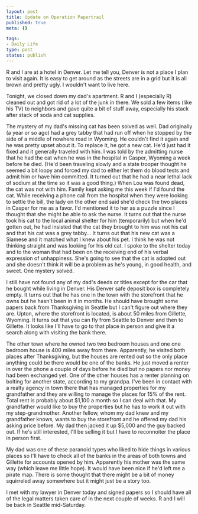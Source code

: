 ```yaml
--- 
layout: post
title: Update on Operation Papertrail
published: true
meta: {}

tags: 
- Daily Life
type: post
status: publish
---
```

R and I are at a hotel in Denver. Let me tell you, Denver is not a place I  plan to visit again. It is easy to get around as the streets are in a grid but  it is all brown and pretty ugly. I wouldn't want to live here.

Tonight, we closed down my dad's apartment. R and I (especially R) cleaned  out and got rid of a lot of the junk in there. We sold a few items (like his TV)  to neighbors and gave quite a bit of stuff away, especially his stack after  stack of soda and cat supplies.

The mystery of my dad's missing cat has been solved as well. Dad originally  (a year or so ago) had a grey tabby that had run off when he stopped by the side  of a middle of nowhere road in Wyoming. He couldn't find it again and he was  pretty upset about it. To replace it, he got a new cat. He'd just had it fixed  and it generally traveled with him. I was told by the admitting nurse that he  had the cat when he was in the hospital in Casper, Wyoming a week before he  died. (He'd been traveling slowly and a state trooper thought he seemed a bit  loopy and forced my dad to either let them do blood tests and admit him or have  him committed. It turned out that he had a near lethal lack of sodium at the  time so it was a good thing.) When Lou was found dead, the cat was not with him.  Family kept asking me this week if I'd found the cat. While receiving a phone  call from the hospital when they were looking to settle the bill, the lady on  the other end said she'd check the two places in Casper for me as a favor. I'd  mentioned it to her as a puzzle since I thought that she might be able to ask  the nurse. It turns out that the nurse took his cat to the local animal shelter  for him (temporarily) but when he'd gotten out, he had insisted that the cat  they brought to him was not his cat and that his cat was a grey tabby... It  turns out that his new cat was a Siamese and it matched what I knew about his  pet. I think he was not thinking straight and was looking for his old cat. I  spoke to the shelter today and to the woman that had been on the receiving end  of his verbal expression of unhappiness. She's going to see that the cat is  adopted out and she doesn't think it will be a problem as he's young, in good  health, and sweet. One mystery solved.

I still have not found any of my dad's deeds or titles except for the car  that he bought while living in Denver. His Denver safe deposit box is completely  empty. It turns out that he has one in the town with the storefront that he owns  but he hasn't been in it in months. He should have brought some papers back from  Thanksgiving in Seattle but I can't figure out where they are. Upton, where the  storefront is located, is about 50 miles from Gillette, Wyoming. It turns out  that you can fly from Seattle to Denver and then to Gillette. It looks like I'll  have to go to that place in person and give it a search along with visiting the  bank there.

The other town where he owned two two bedroom houses and one one bedroom  house is 400 miles away from there. Apparently, he visited both places after  Thanksgiving, but the houses are rented out so the only place anything could be  there would be one of the banks. He just moved a renter in over the phone a  couple of days before he died but no papers nor money had been exchanged yet.  One of the other houses has a renter planning on bolting for another state,  according to my grandpa. I've been in contact with a realty agency in town there  that has managed properties for my grandfather and they are willing to manage  the places for 15% of the rent. Total rent is probably about $1,100 a month so I  can deal with that. My grandfather would like to buy the properties but he has  to work it out with my step-grandmother. Another fellow, whom my dad knew and my  grandfather knows, wants to buy the storefront and he offered my dad his asking  price before. My dad then jacked it up $5,000 and the guy backed out. If he's  still interested, I'll be selling it but I have to reconnoiter the place in  person first.

My dad was one of these paranoid types who liked to hide things in various  places so I'll have to check all of the banks in the areas of both towns and  Gillette for accounts opened by him. Apparently his mother was the same way  (which leave me little hope). It would have been nice if he'd left me a pirate  map. There is some thought that there might be a bit of money squirreled away  somewhere but it might just be a story too.

I met with my lawyer in Denver today and signed papers so I should have all  of the legal matters taken care of in the next couple of weeks. R and I will be  back in Seattle mid-Saturday.
